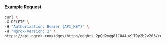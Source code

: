 <!-- Code generated for API Clients. DO NOT EDIT. -->

#### Example Request

```bash
curl \
-X DELETE \
-H "Authorization: Bearer {API_KEY}" \
-H "Ngrok-Version: 2" \
https://api.ngrok.com/edges/https/edghts_2pQd2ygg81C0A4uzlT9y2b2v203/routes/edghtsrt_2pQd34HMzawt8UxYKczfit030XO/compression
```
